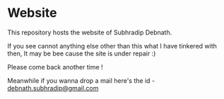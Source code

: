 # Website
This repository hosts the website of Subhradip Debnath.

If you see cannot anything else other than this what I have tinkered with then, It may be bee cause the site is under repair :)

Please come back another time !

Meanwhile if you wanna drop a mail here's the id - debnath.subhradip@gmail.com
